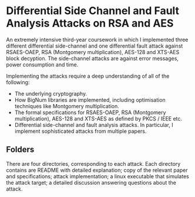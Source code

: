 # Differential Side Channel and Fault Analysis Attacks on RSA and AES

An extremely intensive third-year coursework in which I implemented three different differential side-channel and one differential fault attack against RSAES-OAEP, RSA (Montgomery multiplication), AES-128 and XTS-AES block decyption. The side-channel attacks are against error messages, power consumption and time.

Implementing the attacks require a deep understanding of all of the following:
  - The underlying cryptography.
  - How BigNum libraries are implemented, including optimisation techniques like Montgomery multiplication.
  - The formal specifications for RSAES-OAEP, RSA (Montgomery multiplication), AES-128 and XTS-AES as defined by PKCS / IEEE etc.
  - Differential side-channel and fault analysis attacks. In particular, I implement sophisticated attacks from multiple papers.


## Folders

There are four directories, corresponding to each attack. Each directory contains are README with detailed explanation; copy of the relevant paper and specifications; attack implementation; a linux executable that simulates the attack target; a detailed discussion answering questions about the attack.
